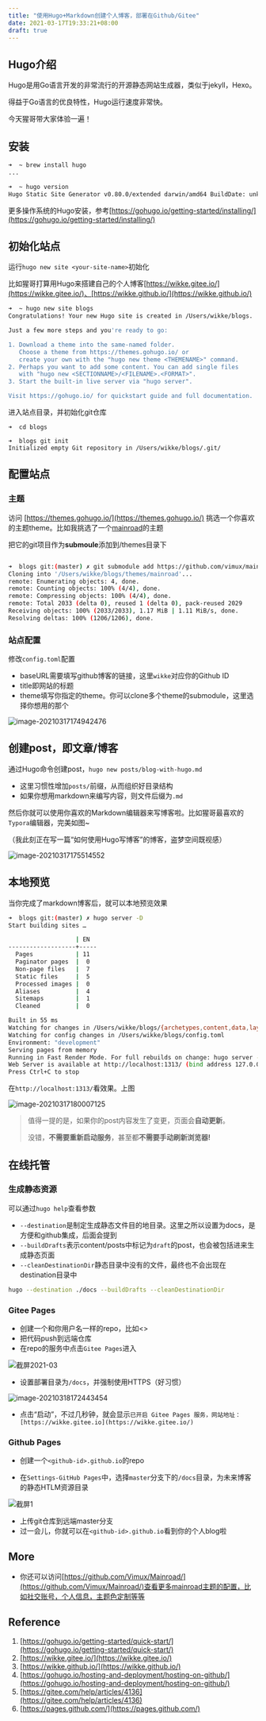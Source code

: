 ```yaml
---
title: "使用Hugo+Markdown创建个人博客，部署在Github/Gitee"
date: 2021-03-17T19:33:21+08:00
draft: true
---
```


## Hugo介绍

Hugo是用Go语言开发的非常流行的开源静态网站生成器，类似于jekyll，Hexo。

得益于Go语言的优良特性，Hugo运行速度非常快。

今天猩哥带大家体验一遍！

## 安装

```bash
➜  ~ brew install hugo
...

➜  ~ hugo version
Hugo Static Site Generator v0.80.0/extended darwin/amd64 BuildDate: unknown
```

更多操作系统的Hugo安装，参考[https://gohugo.io/getting-started/installing/](https://gohugo.io/getting-started/installing/)

## 初始化站点

运行`hugo new site <your-site-name>`初始化

比如猩哥打算用Hugo来搭建自己的个人博客[https://wikke.gitee.io/](https://wikke.gitee.io/)、[https://wikke.github.io/](https://wikke.github.io/)

```bash
➜  ~ hugo new site blogs
Congratulations! Your new Hugo site is created in /Users/wikke/blogs.

Just a few more steps and you're ready to go:

1. Download a theme into the same-named folder.
   Choose a theme from https://themes.gohugo.io/ or
   create your own with the "hugo new theme <THEMENAME>" command.
2. Perhaps you want to add some content. You can add single files
   with "hugo new <SECTIONNAME>/<FILENAME>.<FORMAT>".
3. Start the built-in live server via "hugo server".

Visit https://gohugo.io/ for quickstart guide and full documentation.
```

进入站点目录，并初始化git仓库

```
➜  cd blogs

➜  blogs git init
Initialized empty Git repository in /Users/wikke/blogs/.git/

```

## 配置站点

### 主题

访问 [https://themes.gohugo.io/](https://themes.gohugo.io/) 挑选一个你喜欢的主题theme。比如我挑选了一个[mainroad](https://themes.gohugo.io/mainroad/)的主题

把它的git项目作为**submoule**添加到<site>/themes目录下

```bash

➜  blogs git:(master) ✗ git submodule add https://github.com/vimux/mainroad themes/mainroad
Cloning into '/Users/wikke/blogs/themes/mainroad'...
remote: Enumerating objects: 4, done.
remote: Counting objects: 100% (4/4), done.
remote: Compressing objects: 100% (4/4), done.
remote: Total 2033 (delta 0), reused 1 (delta 0), pack-reused 2029
Receiving objects: 100% (2033/2033), 1.17 MiB | 1.11 MiB/s, done.
Resolving deltas: 100% (1206/1206), done.
```

### 站点配置

修改`config.toml`配置

- baseURL需要填写github博客的链接，这里`wikke`对应你的Github ID
- title即网站的标题
- theme填写你指定的theme。你可以clone多个theme的submodule，这里选择你想用的那个

![image-20210317174942476](blog-with-hugo.assets/image-20210317174942476.png)

## 创建post，即文章/博客

通过Hugo命令创建post，`hugo new posts/blog-with-hugo.md`

- 这里习惯性增加`posts/`前缀，从而组织好目录结构
- 如果你想用markdown来编写内容，则文件后缀为`.md`

然后你就可以使用你喜欢的Markdown编辑器来写博客啦。比如猩哥最喜欢的`Typora`编辑器，完美如图~

（我此刻正在写一篇“如何使用Hugo写博客”的博客，盗梦空间既视感）

![image-20210317175514552](blog-with-hugo.assets/image-20210317175514552.png)

## 本地预览

当你完成了markdown博客后，就可以本地预览效果

```bash
➜  blogs git:(master) ✗ hugo server -D
Start building sites …

                   | EN
-------------------+-----
  Pages            | 11
  Paginator pages  |  0
  Non-page files   |  7
  Static files     |  5
  Processed images |  0
  Aliases          |  4
  Sitemaps         |  1
  Cleaned          |  0

Built in 55 ms
Watching for changes in /Users/wikke/blogs/{archetypes,content,data,layouts,static,themes}
Watching for config changes in /Users/wikke/blogs/config.toml
Environment: "development"
Serving pages from memory
Running in Fast Render Mode. For full rebuilds on change: hugo server --disableFastRender
Web Server is available at http://localhost:1313/ (bind address 127.0.0.1)
Press Ctrl+C to stop
```

在`http://localhost:1313/`看效果。上图

![image-20210317180007125](blog-with-hugo.assets/image-20210317180007125.png)

>  值得一提的是，如果你的post内容发生了变更，页面会**自动更新**。
>
> 没错，**不需要重新启动服务**，甚至都**不需要手动刷新浏览器!**

## 在线托管

### 生成静态资源

可以通过`hugo help`查看参数

- `--destination`是制定生成静态文件目的地目录。这里之所以设置为docs，是方便和github集成，后面会提到
- `--buildDrafts`表示content/posts中标记为`draft`的post，也会被包括进来生成静态页面
- `--cleanDestinationDir`静态目录中没有的文件，最终也不会出现在destination目录中

```bash
hugo --destination ./docs --buildDrafts --cleanDestinationDir
```

### Gitee Pages

- 创建一个和你用户名一样的repo，比如<>
- 把代码push到远端仓库
- 在repo的服务中点击`Gitee Pages`进入

![截屏2021-03](blog-with-hugo.assets/截屏2021-03.png)

- 设置部署目录为`/docs`，并强制使用HTTPS（好习惯）

![image-20210318172443454](blog-with-hugo.assets/image-20210318172443454.png)

- 点击“启动”，不过几秒钟，就会显示`已开启 Gitee Pages 服务，网站地址： [https://wikke.gitee.io](https://wikke.gitee.io/)`

### Github Pages

- 创建一个`<github-id>.github.io`的repo

- 在`Settings-GitHub Pages`中，选择`master`分支下的`/docs`目录，为未来博客的静态HTLM资源目录

![截屏1](blog-with-hugo.assets/截屏1.png)

- 上传git仓库到远端master分支
- 过一会儿，你就可以在`<github-id>.github.io`看到你的个人blog啦

##  More

- 你还可以访问[https://github.com/Vimux/Mainroad/](https://github.com/Vimux/Mainroad/)查看更多mainroad主题的配置，比如社交账号，个人信息，主题色定制等等

## Reference

1. [https://gohugo.io/getting-started/quick-start/](https://gohugo.io/getting-started/quick-start/)
2. [https://wikke.gitee.io/](https://wikke.gitee.io/)
3. [https://wikke.github.io/](https://wikke.github.io/)
4. [https://gohugo.io/hosting-and-deployment/hosting-on-github/](https://gohugo.io/hosting-and-deployment/hosting-on-github/)
5. [https://gitee.com/help/articles/4136](https://gitee.com/help/articles/4136)
6. [https://pages.github.com/](https://pages.github.com/)

